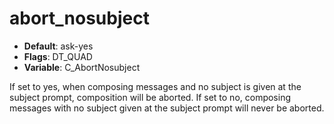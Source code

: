 # abort_nosubject

- **Default**: ask-yes
- **Flags**: DT_QUAD
- **Variable**: C_AbortNosubject

If set to yes, when composing messages and no subject is given
at the subject prompt, composition will be aborted.  If set to
no, composing messages with no subject given at the subject
prompt will never be aborted.

